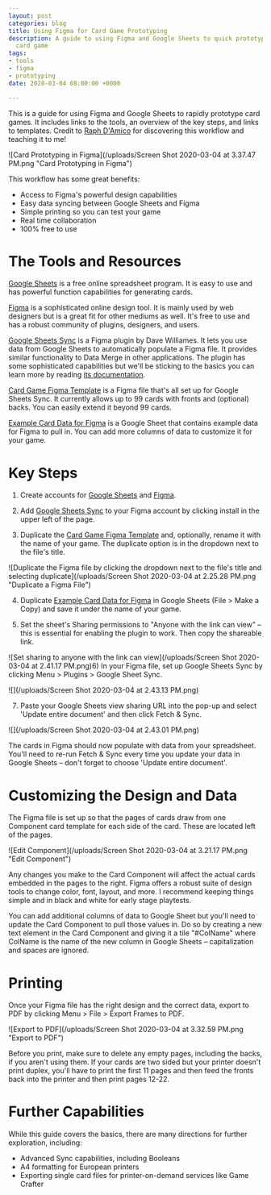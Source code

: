 ```yaml
---
layout: post
categories: blog
title: Using Figma for Card Game Prototyping
description: A guide to using Figma and Google Sheets to quick prototype a printable
  card game
tags:
- tools
- figma
- prototyping
date: 2020-03-04 08:00:00 +0000

---
```

This is a guide for using Figma and Google Sheets to rapidly prototype card games. It includes links to the tools, an overview of the key steps, and links to templates. Credit to [Raph D'Amico](https://laughingkaiju.com/ "Raph D'Amico") for discovering this workflow and teaching it to me!

![Card Prototyping in Figma](/uploads/Screen Shot 2020-03-04 at 3.37.47 PM.png "Card Prototyping in Figma")

This workflow has some great benefits:

* Access to Figma's powerful design capabilities
* Easy data syncing between Google Sheets and Figma
* Simple printing so you can test your game
* Real time collaboration
* 100% free to use

# The Tools and Resources

[Google Sheets](https://www.google.com/sheets/about/ "Google Sheets") is a free online spreadsheet program. It is easy to use and has powerful function capabilities for generating cards.

[Figma](https://www.figma.com/ "Figma") is a sophisticated online design tool. It is mainly used by web designers but is a great fit for other mediums as well. It's free to use and has a robust community of plugins, designers, and users.

[Google Sheets Sync](https://www.figma.com/community/plugin/735770583268406934/Google-Sheets-Sync "Google Sheets Sync") is a Figma plugin by Dave Williames. It lets you use data from Google Sheets to automatically populate a Figma file. It provides similar functionality to Data Merge in other applications. The plugin has some sophisticated capabilities but we'll be sticking to the basics you can learn more by reading [its documentation](https://www.figma.com/proto/VtXf9HikcehWB7FJrJmApl "Google Sheets Sync Documentation").

[Card Game Figma Template](https://www.figma.com/file/ftN7ORtGVAHgyzjNDO2kAJ/Card-Game-Template?node-id=0%3A1 "Card Game Figma Template") is a Figma file that's all set up for Google Sheets Sync. It currently allows up to 99 cards with fronts and (optional) backs. You can easily extend it beyond 99 cards.

[Example Card Data for Figma](https://docs.google.com/spreadsheets/d/1a7MWX7uyw-oEedgUmydVjk2tpH2iowTptymUVwIg8O0/edit?usp=sharing "Example Card Data for Figma") is a Google Sheet that contains example data for Figma to pull in. You can add more columns of data to customize it for your game.

# Key Steps

1) Create accounts for [Google Sheets](https://www.google.com/sheets/about/ "Google Sheets") and [Figma](https://www.figma.com/ "Figma").

2) Add [Google Sheets Sync](https://www.figma.com/community/plugin/735770583268406934/Google-Sheets-Sync "Google Sheets Sync") to your Figma account by clicking install in the upper left of the page.

3) Duplicate the [Card Game Figma Template](https://www.figma.com/file/ftN7ORtGVAHgyzjNDO2kAJ/Card-Game-Template?node-id=0%3A1 "Card Game Figma Template") and, optionally, rename it with the name of your game. The duplicate option is in the dropdown next to the file's title.

![Duplicate the Figma file by clicking the dropdown next to the file's title and selecting duplicate](/uploads/Screen Shot 2020-03-04 at 2.25.28 PM.png "Duplicate a Figma File")

4) Duplicate [Example Card Data for Figma](https://docs.google.com/spreadsheets/d/1a7MWX7uyw-oEedgUmydVjk2tpH2iowTptymUVwIg8O0/edit?usp=sharing "Example Card Data for Figma") in Google Sheets (File > Make a Copy) and save it under the name of your game.

5) Set the sheet's Sharing permissions to "Anyone with the link can view" – this is essential for enabling the plugin to work. Then copy the shareable link.

![Set sharing to anyone with the link can view](/uploads/Screen Shot 2020-03-04 at 2.41.17 PM.png)6) In your Figma file, set up Google Sheets Sync by clicking Menu > Plugins > Google Sheet Sync.

![](/uploads/Screen Shot 2020-03-04 at 2.43.13 PM.png)

7) Paste your Google Sheets view sharing URL into the pop-up and select 'Update entire document' and then click Fetch & Sync.

![](/uploads/Screen Shot 2020-03-04 at 2.43.01 PM.png)

The cards in Figma should now populate with data from your spreadsheet. You'll need to re-run Fetch & Sync every time you update your data in Google Sheets – don't forget to choose 'Update entire document'.

# Customizing the Design and Data

The Figma file is set up so that the pages of cards draw from one Component card template for each side of the card. These are located left of the pages.

![Edit Component](/uploads/Screen Shot 2020-03-04 at 3.21.17 PM.png "Edit Component")

Any changes you make to the Card Component will affect the actual cards embedded in the pages to the right. Figma offers a robust suite of design tools to change color, font, layout, and more. I recommend keeping things simple and in black and white for early stage playtests.

You can add additional columns of data to Google Sheet but you'll need to update the Card Component to pull those values in. Do so by creating a new text element in the Card Component and giving it a tile "#ColName" where ColName is the name of the new column in Google Sheets – capitalization and spaces are ignored.

# Printing

Once your Figma file has the right design and the correct data, export to PDF by clicking Menu > File > Export Frames to PDF.

![Export to PDF](/uploads/Screen Shot 2020-03-04 at 3.32.59 PM.png "Export to PDF")

Before you print, make sure to delete any empty pages, including the backs, if you aren't using them. If your cards are two sided but your printer doesn't print duplex, you'll have to print the first 11 pages and then feed the fronts back into the printer and then print pages 12-22.

# Further Capabilities

While this guide covers the basics, there are many directions for further exploration, including:

* Advanced Sync capabilities, including Booleans
* A4 formatting for European printers
* Exporting single card files for printer-on-demand services like Game Crafter